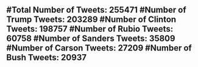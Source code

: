 #Total Number of Tweets: 255471 
#Number of Trump Tweets: 203289
#Number of Clinton Tweets: 198757
#Number of Rubio Tweets: 60758
#Number of Sanders Tweets: 35809
#Number of Carson Tweets: 27209
#Number of Bush Tweets: 20937
---
